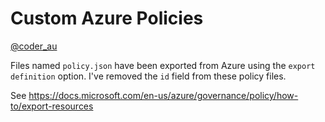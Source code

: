 # Custom Azure Policies 
[@coder_au](https://twitter.com/coder_au)

Files named `policy.json` have been exported from Azure using the `export definition` option. I've removed the `id` field from these policy files. 

See https://docs.microsoft.com/en-us/azure/governance/policy/how-to/export-resources